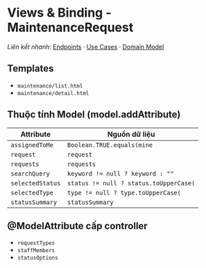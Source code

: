 # Views & Binding - MaintenanceRequest

*Liên kết nhanh*: [Endpoints](../../APIs/MaintenanceRequest/Endpoints.md) · [Use Cases](UseCases.md) · [Domain Model](DomainModel.mmd)

## Templates

- `maintenance/list.html`
- `maintenance/detail.html`

## Thuộc tính Model (model.addAttribute)

| Attribute | Nguồn dữ liệu |
| --- | --- |
| `assignedToMe` | `Boolean.TRUE.equals(mine` |
| `request` | `request` |
| `requests` | `requests` |
| `searchQuery` | `keyword != null ? keyword : ""` |
| `selectedStatus` | `status != null ? status.toUpperCase(` |
| `selectedType` | `type != null ? type.toUpperCase(` |
| `statusSummary` | `statusSummary` |

## @ModelAttribute cấp controller

- `requestTypes`
- `staffMembers`
- `statusOptions`
